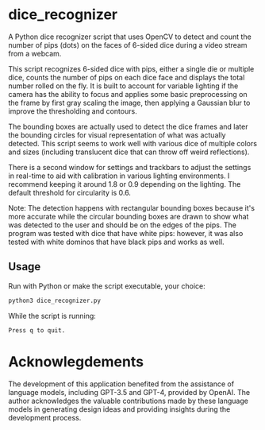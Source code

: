 # dice_recognizer
A Python dice recognizer script that uses OpenCV to detect and count the number
of pips (dots) on the faces of 6-sided dice during a video stream from a webcam.

This script recognizes 6-sided dice with pips, either a single die or multiple
dice, counts the number of pips on each dice face and displays the total number
rolled on the fly. It is built to account for variable lighting if the camera has 
the ability to focus and applies some basic preprocessing on the frame by first
gray scaling the image, then applying a Gaussian blur to improve the thresholding
and contours.

The bounding boxes are actually used to detect the dice frames and later the
bounding circles for visual representation of what was actually detected. This
script seems to work well with various dice of multiple colors and sizes
(including translucent dice that can throw off weird reflections).

There is a second window for settings and trackbars to adjust the settings in
real-time to aid with calibration in various lighting environments. I recommend 
keeping it around 1.8 or 0.9 depending on the lighting. The default threshold for
circularity is 0.6.

Note: The detection happens with rectangular bounding boxes because it's more
accurate while the circular bounding boxes are drawn to show what was detected to
the user and should be on the edges of the pips. The program was tested with
dice that have white pips: however, it was also tested with white dominos that
have black pips and works as well.

## Usage

Run with Python or make the script executable, your choice:

```python
python3 dice_recognizer.py
```

While the script is running:

```
Press q to quit.
```

# Acknowlegdements

The development of this application benefited from the assistance of language
models, including GPT-3.5 and GPT-4, provided by OpenAI. The author
acknowledges the valuable contributions made by these language models in
generating design ideas and providing insights during the development process.

